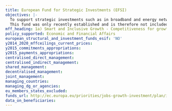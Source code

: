 ```yaml
---
title: European Fund for Strategic Investments (EFSI)
objectives: |-
  To support strategic investments such as in broadband and energy networks, as well as smaller companies with fewer than 3000 companies.
  This fund was only recently established and is therefore not included in the current MFF regulation (this explains the 0 in column F). The money necessary for its functioning will be provisioned on the basis of existing budget reserves and of the reallocation of certain, limited amounts for the Connecting Europe Facility and Horizon 2020.
mff_heading: 1a) Smart and Inclusive Growth - Competitiveness for growth and jobs
policy_supported: Economic and Financial Affairs
european_structural_and_investment_funds_esif: 'NO'
y2014_2020_mffceilings_current_prices: 
y2015_commitments_appropriations: 
y2015_payments_appropriations: 
centralised_direct_management: 
centralised_indirect_management: 
shared_management: 
decentralised_management: 
joint_management: 
managing_countries: 
managing_dg_or_agencies: 
eu_members_states_excluded: 
funds_url: http://ec.europa.eu/priorities/jobs-growth-investment/plan/index_en.htm
data_on_beneficiaries: 
---
```

